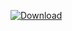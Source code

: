 <p><a href="https://github.com/GrafenoTk/ToolboxG-/releases/download/G%2BToolboxUP/G+ToolboxUP.exe" rel="nofollow"><img src="https://github-basic-badges.herokuapp.com/downloads/GrafenoTk/ToolboxG-/G%2BToolboxUP/G+ToolboxUP.exe/total.svg" alt="Download"></a></p>
